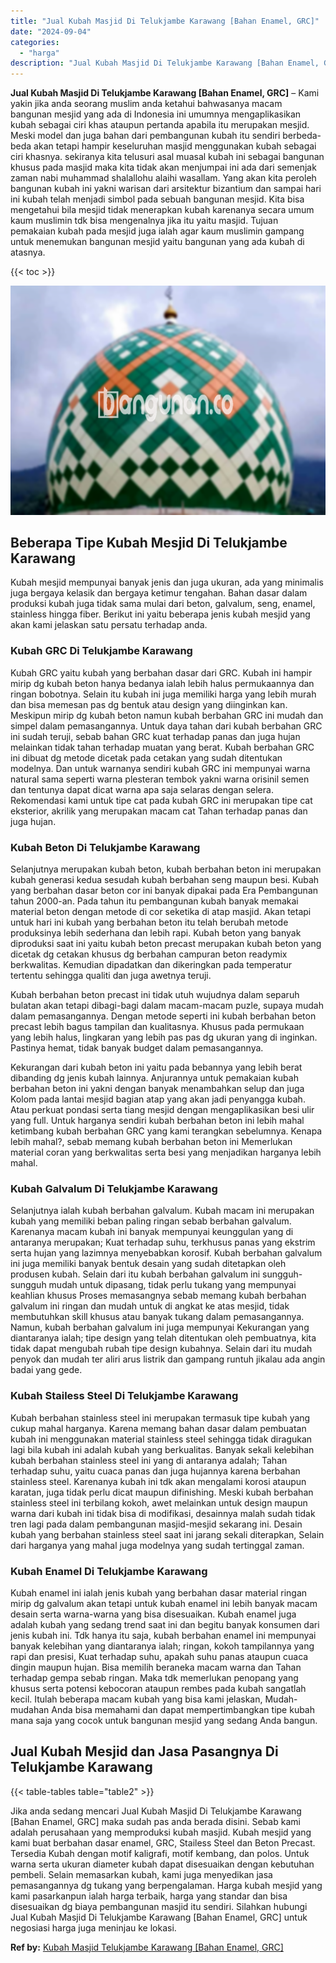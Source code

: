 ```yaml
---
title: "Jual Kubah Masjid Di Telukjambe Karawang [Bahan Enamel, GRC]"
date: "2024-09-04"
categories: 
  - "harga"
description: "Jual Kubah Masjid Di Telukjambe Karawang [Bahan Enamel, GRC]. Jika anda sedang mencari Jual Kubah Masjid Di Telukjambe Karawang [Bahan Enamel, GRC] maka su..."
---
```


**Jual Kubah Masjid Di Telukjambe Karawang \[Bahan Enamel, GRC\]** – Kami yakin jika anda seorang muslim anda ketahui bahwasanya macam bangunan mesjid yang ada di Indonesia ini umumnya mengaplikasikan kubah sebagai ciri khas ataupun pertanda apabila itu merupakan mesjid. Meski model dan juga bahan dari pembangunan kubah itu sendiri berbeda-beda akan tetapi hampir keseluruhan masjid menggunakan kubah sebagai ciri khasnya. sekiranya kita telusuri asal muasal kubah ini sebagai bangunan khusus pada masjid maka kita tidak akan menjumpai ini ada dari semenjak zaman nabi muhammad shalallohu alaihi wasallam. Yang akan kita peroleh bangunan kubah ini yakni warisan dari arsitektur bizantium dan sampai hari ini kubah telah menjadi simbol pada sebuah bangunan mesjid. Kita bisa mengetahui bila mesjid tidak menerapkan kubah karenanya secara umum kaum muslimin tdk bisa mengenalnya jika itu yaitu masjid. Tujuan pemakaian kubah pada mesjid juga ialah agar kaum muslimin gampang untuk menemukan bangunan mesjid yaitu bangunan yang ada kubah di atasnya.

{{< toc >}}

![Jual Kubah Masjid Di Telukjambe Karawang [Bahan Enamel, GRC]](/images/jual-kubah-masjid-07.png)

## Beberapa Tipe Kubah Mesjid Di Telukjambe Karawang

Kubah mesjid mempunyai banyak jenis dan juga ukuran, ada yang minimalis juga bergaya kelasik dan bergaya ketimur tengahan. Bahan dasar dalam produksi kubah juga tidak sama mulai dari beton, galvalum, seng, enamel, stainless hingga fiber. Berikut ini yaitu beberapa jenis kubah mesjid yang akan kami jelaskan satu persatu terhadap anda.

### Kubah GRC Di Telukjambe Karawang

Kubah GRC yaitu kubah yang berbahan dasar dari GRC. Kubah ini hampir mirip dg kubah beton hanya bedanya ialah lebih halus permukaannya dan ringan bobotnya. Selain itu kubah ini juga memiliki harga yang lebih murah dan bisa memesan pas dg bentuk atau design yang diinginkan kan. Meskipun mirip dg kubah beton namun kubah berbahan GRC ini mudah dan simpel dalam pemasangannya. Untuk daya tahan dari kubah berbahan GRC ini sudah teruji, sebab bahan GRC kuat terhadap panas dan juga hujan melainkan tidak tahan terhadap muatan yang berat. Kubah berbahan GRC ini dibuat dg metode dicetak pada cetakan yang sudah ditentukan modelnya. Dan untuk warnanya sendiri kubah GRC ini mempunyai warna natural sama seperti warna plesteran tembok yakni warna orisinil semen dan tentunya dapat dicat warna apa saja selaras dengan selera. Rekomendasi kami untuk tipe cat pada kubah GRC ini merupakan tipe cat eksterior, akrilik yang merupakan macam cat Tahan terhadap panas dan juga hujan.

### Kubah Beton Di Telukjambe Karawang

Selanjutnya merupakan kubah beton, kubah berbahan beton ini merupakan kubah generasi kedua sesudah kubah berbahan seng maupun besi. Kubah yang berbahan dasar beton cor ini banyak dipakai pada Era Pembangunan tahun 2000-an. Pada tahun itu pembangunan kubah banyak memakai material beton dengan metode di cor seketika di atap masjid. Akan tetapi untuk hari ini kubah yang berbahan beton itu telah berubah metode produksinya lebih sederhana dan lebih rapi. Kubah beton yang banyak diproduksi saat ini yaitu kubah beton precast merupakan kubah beton yang dicetak dg cetakan khusus dg berbahan campuran beton readymix berkwalitas. Kemudian dipadatkan dan dikeringkan pada temperatur tertentu sehingga qualiti dan juga awetnya teruji.

Kubah berbahan beton precast ini tidak utuh wujudnya dalam separuh bulatan akan tetapi dibagi-bagi dalam macam-macam puzle, supaya mudah dalam pemasangannya. Dengan metode seperti ini kubah berbahan beton precast lebih bagus tampilan dan kualitasnya. Khusus pada permukaan yang lebih halus, lingkaran yang lebih pas pas dg ukuran yang di inginkan. Pastinya hemat, tidak banyak budget dalam pemasangannya.

Kekurangan dari kubah beton ini yaitu pada bebannya yang lebih berat dibanding dg jenis kubah lainnya. Anjurannya untuk pemakaian kubah berbahan beton ini yakni dengan banyak menambahkan selup dan juga Kolom pada lantai mesjid bagian atap yang akan jadi penyangga kubah. Atau perkuat pondasi serta tiang mesjid dengan mengaplikasikan besi ulir yang full. Untuk harganya sendiri kubah berbahan beton ini lebih mahal ketimbang kubah berbahan GRC yang kami terangkan sebelumnya. Kenapa lebih mahal?, sebab memang kubah berbahan beton ini Memerlukan material coran yang berkwalitas serta besi yang menjadikan harganya lebih mahal.

### Kubah Galvalum Di Telukjambe Karawang

Selanjutnya ialah kubah berbahan galvalum. Kubah macam ini merupakan kubah yang memiliki beban paling ringan sebab berbahan galvalum. Karenanya macam kubah ini banyak mempunyai keunggulan yang di antaranya merupakan; Kuat terhadap suhu, terkhusus panas yang ekstrim serta hujan yang lazimnya menyebabkan korosif. Kubah berbahan galvalum ini juga memiliki banyak bentuk desain yang sudah ditetapkan oleh produsen kubah. Selain dari itu kubah berbahan galvalum ini sungguh-sungguh mudah untuk dipasang, tidak perlu tukang yang mempunyai keahlian khusus Proses memasangnya sebab memang kubah berbahan galvalum ini ringan dan mudah untuk di angkat ke atas mesjid, tidak membutuhkan skill khusus atau banyak tukang dalam pemasangannya. Namun, kubah berbahan galvalum ini juga mempunyai Kekurangan yang diantaranya ialah; tipe design yang telah ditentukan oleh pembuatnya, kita tidak dapat mengubah rubah tipe design kubahnya. Selain dari itu mudah penyok dan mudah ter aliri arus listrik dan gampang runtuh jikalau ada angin badai yang gede.

### Kubah Stailess Steel Di Telukjambe Karawang

Kubah berbahan stainless steel ini merupakan termasuk tipe kubah yang cukup mahal harganya. Karena memang bahan dasar dalam pembuatan kubah ini menggunakan material stainless steel sehingga tidak diragukan lagi bila kubah ini adalah kubah yang berkualitas. Banyak sekali kelebihan kubah berbahan stainless steel ini yang di antaranya adalah; Tahan terhadap suhu, yaitu cuaca panas dan juga hujannya karena berbahan stainless steel. Karenanya kubah ini tdk akan mengalami korosi ataupun karatan, juga tidak perlu dicat maupun difinishing. Meski kubah berbahan stainless steel ini terbilang kokoh, awet melainkan untuk design maupun warna dari kubah ini tidak bisa di modifikasi, desainnya malah sudah tidak tren lagi pada dalam pembangunan masjid-mesjid sekarang ini. Desain kubah yang berbahan stainless steel saat ini jarang sekali diterapkan, Selain dari harganya yang mahal juga modelnya yang sudah tertinggal zaman.

### Kubah Enamel Di Telukjambe Karawang

Kubah enamel ini ialah jenis kubah yang berbahan dasar material ringan mirip dg galvalum akan tetapi untuk kubah enamel ini lebih banyak macam desain serta warna-warna yang bisa disesuaikan. Kubah enamel juga adalah kubah yang sedang trend saat ini dan begitu banyak konsumen dari jenis kubah ini. Tdk hanya itu saja, kubah berbahan enamel ini mempunyai banyak kelebihan yang diantaranya ialah; ringan, kokoh tampilannya yang rapi dan presisi, Kuat terhadap suhu, apakah suhu panas ataupun cuaca dingin maupun hujan. Bisa memilih beraneka macam warna dan Tahan terhadap gempa sebab ringan. Maka tdk memerlukan penopang yang khusus serta potensi kebocoran ataupun rembes pada kubah sangatlah kecil. Itulah beberapa macam kubah yang bisa kami jelaskan, Mudah-mudahan Anda bisa memahami dan dapat mempertimbangkan tipe kubah mana saja yang cocok untuk bangunan mesjid yang sedang Anda bangun.

## Jual Kubah Mesjid dan Jasa Pasangnya Di Telukjambe Karawang

{{< table-tables table="table2" >}}

Jika anda sedang mencari Jual Kubah Masjid Di Telukjambe Karawang \[Bahan Enamel, GRC\] maka sudah pas anda berada disini. Sebab kami adalah perusahaan yang memproduksi kubah masjid. Kubah mesjid yang kami buat berbahan dasar enamel, GRC, Stailess Steel dan Beton Precast. Tersedia Kubah dengan motif kaligrafi, motif kembang, dan polos. Untuk warna serta ukuran diameter kubah dapat disesuaikan dengan kebutuhan pembeli. Selain memasarkan kubah, kami juga menyedikan jasa pemasangannya dg tukang yang berpengalaman. Harga kubah mesjid yang kami pasarkanpun ialah harga terbaik, harga yang standar dan bisa disesuaikan dg biaya pembangunan masjid itu sendiri. Silahkan hubungi Jual Kubah Masjid Di Telukjambe Karawang \[Bahan Enamel, GRC\] untuk negosiasi harga juga meninjau ke lokasi.

**Ref by:** [Kubah Masjid Telukjambe Karawang [Bahan Enamel, GRC]](https://id.wikipedia.org/wiki/Kubah)
